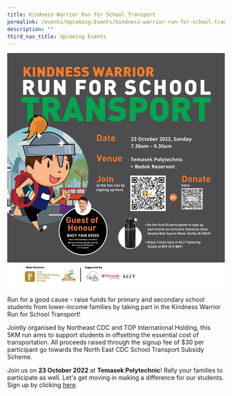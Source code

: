 ```yaml
---
title: Kindness Warrior Run for School Transport
permalink: /events/Upcoming-Events/kindness-warrior-run-for-school-transport/
description: ""
third_nav_title: Upcoming Events
---
```

![](/images/Kindess%20Warrior%20(Page).jpeg)

Run for a good cause - raise funds for primary and secondary school students from lower-income families by taking part in the Kindness Warrior Run for School Transport!

Jointly organised by Northeast CDC and TOP International Holding, this 5KM run aims to support students in offsetting the essential cost of transportation. All proceeds raised through the signup fee of $30 per participant go towards the North East CDC School Transport Subsidy Scheme.

Join us on **23 October 2022** at **Temasek Polytechnic**! Rally your families to participate as well. Let's get moving in making a difference for our students. Sign up by clicking [here](https://www.cscevents.sg/events/eventdash2.php?tid=62&fbclid=IwAR14GEYutXpPDBhyrbl1jyCjqGpKUVUPsHV7pbuEQrQKG357ikHYTfVgIu0).